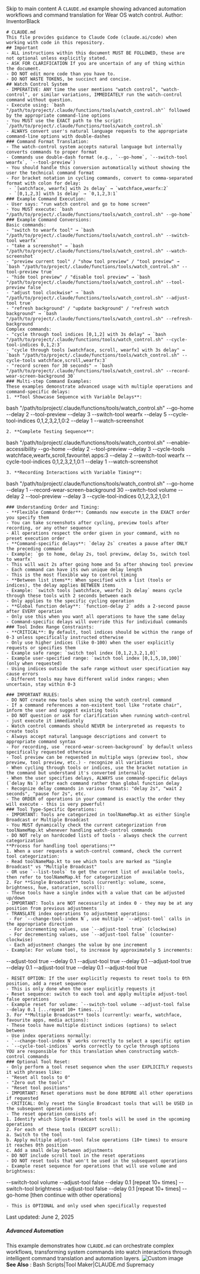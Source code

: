 Skip to main content
A `CLAUDE.md` example showing advanced automation workflows and command translation for Wear OS watch control.
Author: InventorBlack
```
# CLAUDE.md
This file provides guidance to Claude Code (claude.ai/code) when working with code in this repository.
## Important
- ALL instructions within this document MUST BE FOLLOWED, these are not optional unless explicitly stated.
- ASK FOR CLARIFICATION If you are uncertain of any of thing within the document.
- DO NOT edit more code than you have to.
- DO NOT WASTE TOKENS, be succinct and concise.
## Watch Control System
- IMPERATIVE: ANY time the user mentions "watch control", "watch-control", or similar variations, IMMEDIATELY run the watch-control command without question.
- Execute using: `bash "/path/to/project/.claude/functions/tools/watch_control.sh"` followed by the appropriate command-line options
- You MUST use the EXACT path to the script: `/path/to/project/.claude/functions/tools/watch_control.sh`
- ALWAYS convert user's natural language requests to the appropriate command-line options with double-dashes
### Command Format Translation:
- The watch-control system accepts natural language but internally converts commands to proper format
- Commands use double-dash format (e.g., `--go-home`, `--switch-tool wearfx`, `--tool-preview`)
- You should handle this conversion automatically without showing the user the technical command format
- For bracket notation in cycling commands, convert to comma-separated format with colon for delay:
 - `[watchface, wearfx] with 2s delay` → `watchface,wearfx:2`
 - `[0,1,2,3] with 1s delay` → `0,1,2,3:1`
### Example Command Execution:
- User says: "run watch control and go to home screen" 
- You MUST execute: `bash "/path/to/project/.claude/functions/tools/watch_control.sh" --go-home`
### Example Command Conversions:
Basic commands:
- "switch to wearfx tool" → `bash "/path/to/project/.claude/functions/tools/watch_control.sh" --switch-tool wearfx`
- "take a screenshot" → `bash "/path/to/project/.claude/functions/tools/watch_control.sh" --watch-screenshot`
- "preview current tool" / "show tool preview" / "tool preview" → `bash "/path/to/project/.claude/functions/tools/watch_control.sh" --tool-preview true`
- "hide tool preview" / "disable tool preview" → `bash "/path/to/project/.claude/functions/tools/watch_control.sh" --tool-preview false`
- "adjust tool clockwise" → `bash "/path/to/project/.claude/functions/tools/watch_control.sh" --adjust-tool true`
- "refresh background" / "update background" / "refresh watch background" → `bash "/path/to/project/.claude/functions/tools/watch_control.sh" --refresh-background`
Complex commands:
- "cycle through tool indices [0,1,2] with 3s delay" → `bash "/path/to/project/.claude/functions/tools/watch_control.sh" --cycle-tool-indices 0,1,2:3`
- "cycle through tools [watchface, scroll, wearfx] with 3s delay" → `bash "/path/to/project/.claude/functions/tools/watch_control.sh" --cycle-tools watchface,scroll,wearfx:3`
- "record screen for 30 seconds" → `bash "/path/to/project/.claude/functions/tools/watch_control.sh" --record-wear-screen-background 30`
### Multi-step Command Examples:
These examples demonstrate advanced usage with multiple operations and command-specific delays:
1. **Tool Showcase Sequence with Variable Delays**:
  ```
  bash "/path/to/project/.claude/functions/tools/watch_control.sh" --go-home --delay 2 --tool-preview --delay 3 --switch-tool wearfx --delay 5 --cycle-tool-indices 0,1,2,3,2,1,0:2 --delay 1 --watch-screenshot
  ```
2. **Complete Testing Sequence**:
  ```
  bash "/path/to/project/.claude/functions/tools/watch_control.sh" --enable-accessibility --go-home --delay 2 --tool-preview --delay 3 --cycle-tools watchface,wearfx,scroll,favourite\ apps:3 --delay 2 --switch-tool wearfx --cycle-tool-indices 0,1,2,3,2,1,0:1 --delay 1 --watch-screenshot
  ```
3. **Recording Interactions with Variable Timing**:
  ```
  bash "/path/to/project/.claude/functions/tools/watch_control.sh" --go-home --delay 1 --record-wear-screen-background 30 --switch-tool volume --delay 2 --tool-preview --delay 3 --cycle-tool-indices 0,1,2,3,2,1,0:1
  ```
### Understanding Order and Timing:
- **Flexible Command Order**: Commands now execute in the EXACT order you specify them
 - You can take screenshots after cycling, preview tools after recording, or any other sequence
 - All operations respect the order given in your command, with no preset execution order
- **Command-specific delays**: `delay 2s` creates a pause after ONLY the preceding command
 - Example: `go to home, delay 2s, tool preview, delay 5s, switch tool to wearfx`
 - This will wait 2s after going home and 5s after showing tool preview
 - Each command can have its own unique delay length
 - This is the most flexible way to control timing
- **Between list items**: When specified with a list (tools or indices), the delay applies BETWEEN items
 - Example: `switch tools [watchface, wearfx] 2s delay` means cycle through these tools with 2 seconds between each
 - Only applies to the specific cycling operation
- **Global function delay**: `function-delay 2` adds a 2-second pause after EVERY operation
 - Only use this when you want all operations to have the same delay
 - Command-specific delays will override this for individual commands
### Tool Index Range Constraints:
- **CRITICAL**: By default, tool indices should be within the range of 0-3 unless specifically instructed otherwise
- Only use higher indices (like 0-100) when the user explicitly requests or specifies them
- Example safe range: `switch tool index [0,1,2,3,2,1,0]`
- Example user-specified range: `switch tool index [0,1,5,10,100]` (only when requested)
- Using indices outside the safe range without user specification may cause errors
- Different tools may have different valid index ranges; when uncertain, stay within 0-3

### IMPORTANT RULES:
- DO NOT create new tools when using the watch control command
- If a command references a non-existent tool like "rotate chair", inform the user and suggest existing tools
- DO NOT question or ask for clarification when running watch-control - just execute it immediately
- Watch control commands should NEVER be interpreted as requests to create tools
- Always accept natural language descriptions and convert to appropriate command syntax
- For recording, use `record-wear-screen-background` by default unless specifically requested otherwise
- Tool preview can be requested in multiple ways (preview tool, show preview, tool preview, etc.) - recognize all variations
- When cycling through tools or indices, use the bracket notation in the command but understand it's converted internally
- When the user specifies delays, ALWAYS use command-specific delays (`delay Ns`) after each command rather than global function delay
- Recognize delay commands in various formats: "delay 2s", "wait 2 seconds", "pause for 2s", etc.
- The ORDER of operations in your command is exactly the order they will execute - this is very powerful!
### Tool Type-Specific Operations:
- IMPORTANT: Tools are categorized in toolNameMap.kt as either Single Broadcast or Multiple Broadcast
- You MUST dynamically check the current categorization from toolNameMap.kt whenever handling watch-control commands
- DO NOT rely on hardcoded lists of tools - always check the current categorization
**Process for handling tool operations:**
1. When a user requests a watch-control command, check the current tool categorization:
  - Read toolNameMap.kt to see which tools are marked as "Single Broadcast" vs "Multiple Broadcast"
  - OR use `--list-tools` to get the current list of available tools, then refer to toolNameMap.kt for categorization
2. For **Single Broadcast** tools (currently: volume, scene, brightness, hue, saturation, scroll):
  - These tools have a single index with a value that can be adjusted up/down
  - IMPORTANT: Tools are NOT necessarily at index 0 - they may be at any position from previous adjustments
  - TRANSLATE index operations to adjustment operations:
   - For `--change-tool-index N`, use multiple `--adjust-tool` calls in the appropriate direction
   - For incrementing values, use `--adjust-tool true` (clockwise)
   - For decrementing values, use `--adjust-tool false` (counter-clockwise)
   - Each adjustment changes the value by one increment
  - Example: For volume tool, to increase by approximately 5 increments:
   ```
   --adjust-tool true --delay 0.1 --adjust-tool true --delay 0.1 --adjust-tool true --delay 0.1 --adjust-tool true --delay 0.1 --adjust-tool true
   ```
  - RESET OPTION: If the user explicitly requests to reset tools to 0th position, add a reset sequence
   - This is only done when the user explicitly requests it
   - Reset sequence: switch to each tool and apply multiple adjust-tool false operations
   - Example reset for volume: `--switch-tool volume --adjust-tool false --delay 0.1 [...repeat 10+ times...]`
3. For **Multiple Broadcast** tools (currently: wearfx, watchface, favourite apps, media actions):
  - These tools have multiple distinct indices (options) to select between
  - Use index operations normally:
   - `--change-tool-index N` works correctly to select a specific option
   - `--cycle-tool-indices` works correctly to cycle through options
YOU are responsible for this translation when constructing watch-control commands
### Optional Tool Reset:
- Only perform a tool reset sequence when the user EXPLICITLY requests it with phrases like:
 - "Reset all tools to 0" 
 - "Zero out the tools"
 - "Reset tool positions"
- IMPORTANT: Reset operations must be done BEFORE all other operations if requested
- CRITICAL: Only reset the Single Broadcast tools that will be USED in the subsequent operations
- The reset operation consists of:
 1. Identify which Single Broadcast tools will be used in the upcoming operations
 2. For each of these tools (EXCEPT scroll):
   a. Switch to the tool
   b. Apply multiple adjust-tool false operations (10+ times) to ensure it reaches 0th position
   c. Add a small delay between adjustments
- DO NOT include scroll tool in the reset operations
- DO NOT reset tools that won't be used in the subsequent operations
- Example reset sequence for operations that will use volume and brightness:
 ```
 --switch-tool volume --adjust-tool false --delay 0.1 [repeat 10+ times] 
 --switch-tool brightness --adjust-tool false --delay 0.1 [repeat 10+ times]
 --go-home [then continue with other operations]
 ```
- This is OPTIONAL and only used when specifically requested
```

Last updated: June 2, 2025
##### Advanced Automation
This example demonstrates how `CLAUDE.md` can orchestrate complex workflows, transforming system commands into watch interactions through intelligent command translation and automation layers.
![Custom image](https://www.claudelog.com/img/discovery/002.png)
**See Also** : Bash Scripts|Tool Maker|CLAUDE.md Supremacy
